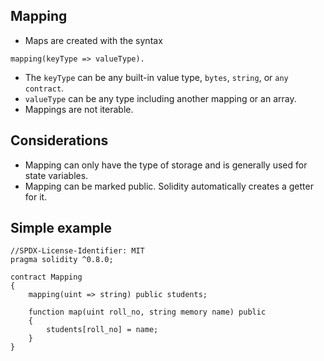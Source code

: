 ## Mapping

- Maps are created with the syntax 
```solidity
mapping(keyType => valueType).
```
- The `keyType` can be any built-in value type, `bytes`, `string`, or `any contract`.
- `valueType` can be any type including another mapping or an array.
- Mappings are not iterable.

## Considerations
- Mapping can only have the type of storage and is generally used for state variables.
- Mapping can be marked public. Solidity automatically creates a getter for it.

## Simple example
```solidity
//SPDX-License-Identifier: MIT
pragma solidity ^0.8.0;

contract Mapping
{
    mapping(uint => string) public students;

    function map(uint roll_no, string memory name) public 
    {
        students[roll_no] = name;
    }
}
```
